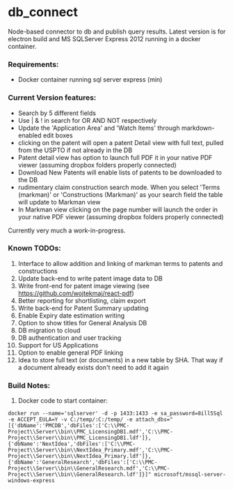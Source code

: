 # db_connect
Node-based connector to db and publish query results. Latest version is for electron build and MS SQLServer Express 2012 running in a docker container.

### Requirements:
* Docker container running sql server express (min)

### Current Version features:
* Search by 5 different fields
* Use | & ! in search for OR AND NOT respectively
* Update the 'Application Area' and 'Watch Items' through markdown-enabled edit boxes
* clicking on the patent will open a patent Detail view with full text, pulled from the USPTO if not already in the DB
* Patent detail view has option to launch full PDF it in your native PDF viewer (assuming dropbox folders properly connected)
* Download New Patents will enable lists of patents to be downloaded to the DB
* rudimentary claim construction search mode. When you select 'Terms (markman)' or 'Constructions (Markman)' as your search field the table will update to Markman view
* In Markman view clicking on the page number will launch the order in your native PDF viewer (assuming dropbox folders properly connected)

Currently very much a work-in-progress.

### Known TODOs:

1. Interface to allow addition and linking of markman terms to patents and constructions
1. Update back-end to write patent image data to DB
1. Write front-end for patent image viewing (see https://github.com/wojtekmaj/react-pdf)
1. Better reporting for shortlisting, claim export
1. Write back-end for Patent Summary updating
1. Enable Expiry date estimation writing
1. Option to show titles for General Analysis DB
1. DB migration to cloud
1. DB authentication and user tracking
1. Support for US Applications
1. Option to enable general PDF linking
1. Idea to store full text (or documents) in a new table by SHA. That way if a document already exists don't need to add it again

### Build Notes:
1. Docker code to start container:
``` 
docker run --name='sqlserver' -d -p 1433:1433 -e sa_password=8ill5Sql -e ACCEPT_EULA=Y -v C:/temp/:C:/temp/ -e attach_dbs="[{'dbName':'PMCDB','dbFiles':['C:\\PMC-Project\\Server\\bin\\PMC_LicensingDB1.mdf','C:\\PMC-Project\\Server\\bin\\PMC_LicensingDB1.ldf']},{'dbName':'NextIdea','dbFiles':['C:\\PMC-Project\\Server\\bin\\NextIdea_Primary.mdf','C:\\PMC-Project\\Server\\bin\\NextIdea_Primary.ldf']},{'dbName':'GeneralResearch','dbFiles':['C:\\PMC-Project\\Server\\bin\\GeneralResearch.mdf','C:\\PMC-Project\\Server\\bin\\GeneralResearch.ldf']}]" microsoft/mssql-server-windows-express
```